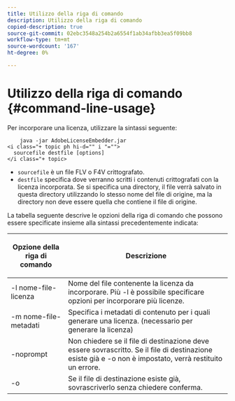 ```yaml
---
title: Utilizzo della riga di comando
description: Utilizzo della riga di comando
copied-description: true
source-git-commit: 02ebc3548a254b2a6554f1ab34afbb3ea5f09bb8
workflow-type: tm+mt
source-wordcount: '167'
ht-degree: 0%

---
```


# Utilizzo della riga di comando {#command-line-usage}

Per incorporare una licenza, utilizzare la sintassi seguente:

```
    java -jar AdobeLicenseEmbedder.jar  
<i class="+ topic ph hi-d="" i "="">
  sourcefile destfile [options] 
</i class="+ topic>
```

* `sourcefile` è un file FLV o F4V crittografato.
* `destfile` specifica dove verranno scritti i contenuti crittografati con la licenza incorporata. Se si specifica una directory, il file verrà salvato in questa directory utilizzando lo stesso nome del file di origine, ma la directory non deve essere quella che contiene il file di origine.

La tabella seguente descrive le opzioni della riga di comando che possono essere specificate insieme alla sintassi precedentemente indicata:

<table frame="all" colsep="1" rowsep="1" class="+ topic/table adobe-d/table " id="table_hnl_2sy_n4"> 
 <thead class="- topic/thead "> 
  <tr rowsep="1" class="- topic/row "> 
   <th colname="1" class="- topic/entry entry"> <p class="- topic/p ">Opzione della riga di comando </p> </th> 
   <th colname="2" class="- topic/entry entry"> <p class="- topic/p ">Descrizione </p> </th> 
  </tr> 
 </thead>
 <tbody class="- topic/tbody "> 
  <tr rowsep="1" class="- topic/row "> 
   <td colname="1" class="- topic/entry "> <span class="+ topic/ph pr-d/codeph codeph"> -l nome-file-licenza </span> </td> 
   <td colname="2" class="- topic/entry "> Nome del file contenente la licenza da incorporare. Più <span class="codeph"> -l </span> è possibile specificare opzioni per incorporare più licenze. </td> 
  </tr> 
  <tr rowsep="1" class="- topic/row "> 
   <td colname="1" class="- topic/entry "> <span class="+ topic/ph pr-d/codeph codeph"> -m nome-file-metadati </span> </td> 
   <td colname="2" class="- topic/entry "> Specifica i metadati di contenuto per i quali generare una licenza. (necessario per generare la licenza) </td> 
  </tr> 
  <tr rowsep="1" class="- topic/row "> 
   <td colname="1" class="- topic/entry "> <span class="codeph"> -noprompt </span> </td> 
   <td colname="2" class="- topic/entry "> Non chiedere se il file di destinazione deve essere sovrascritto. Se il file di destinazione esiste già e <span class="codeph"> -o </span> non è impostato, verrà restituito un errore. </td> 
  </tr> 
  <tr rowsep="0" class="- topic/row "> 
   <td colname="1" class="- topic/entry "> <span class="codeph"> -o </span> </td> 
   <td colname="2" class="- topic/entry "> Se il file di destinazione esiste già, sovrascriverlo senza chiedere conferma. </td> 
  </tr> 
 </tbody> 
</table>
